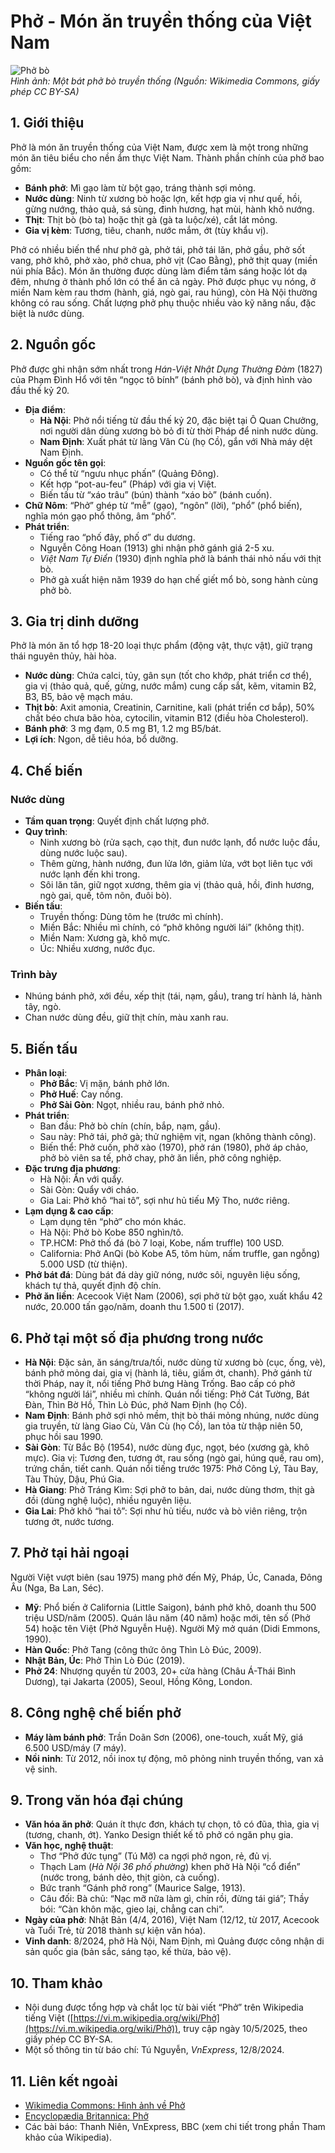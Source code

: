 # Phở - Món ăn truyền thống của Việt Nam

![Phở bò](https://upload.wikimedia.org/wikipedia/commons/5/53/Pho-2008.jpg)  
*Hình ảnh: Một bát phở bò truyền thống (Nguồn: Wikimedia Commons, giấy phép CC BY-SA)*

## 1. Giới thiệu

Phở là món ăn truyền thống của Việt Nam, được xem là một trong những món ăn tiêu biểu cho nền ẩm thực Việt Nam. Thành phần chính của phở bao gồm:  
- **Bánh phở**: Mì gạo làm từ bột gạo, tráng thành sợi mỏng.  
- **Nước dùng**: Ninh từ xương bò hoặc lợn, kết hợp gia vị như quế, hồi, gừng nướng, thảo quả, sá sùng, đinh hương, hạt mùi, hành khô nướng.  
- **Thịt**: Thịt bò (bò ta) hoặc thịt gà (gà ta luộc/xé), cắt lát mỏng.  
- **Gia vị kèm**: Tương, tiêu, chanh, nước mắm, ớt (tùy khẩu vị).  

Phở có nhiều biến thể như phở gà, phở tái, phở tái lăn, phở gầu, phở sốt vang, phở khô, phở xào, phở chua, phở vịt (Cao Bằng), phở thịt quay (miền núi phía Bắc). Món ăn thường được dùng làm điểm tâm sáng hoặc lót dạ đêm, nhưng ở thành phố lớn có thể ăn cả ngày. Phở được phục vụ nóng, ở miền Nam kèm rau thơm (hành, giá, ngò gai, rau húng), còn Hà Nội thường không có rau sống. Chất lượng phở phụ thuộc nhiều vào kỹ năng nấu, đặc biệt là nước dùng.

## 2. Nguồn gốc

Phở được ghi nhận sớm nhất trong *Hán-Việt Nhật Dụng Thường Đàm* (1827) của Phạm Đình Hổ với tên “ngọc tô bính” (bánh phở bò), và định hình vào đầu thế kỷ 20.  
- **Địa điểm**:  
  - **Hà Nội**: Phở nổi tiếng từ đầu thế kỷ 20, đặc biệt tại Ô Quan Chưởng, nơi người dân dùng xương bò bỏ đi từ thời Pháp để ninh nước dùng.  
  - **Nam Định**: Xuất phát từ làng Vân Cù (họ Cồ), gắn với Nhà máy dệt Nam Định.  
- **Nguồn gốc tên gọi**:  
  - Có thể từ “ngưu nhục phấn” (Quảng Đông).  
  - Kết hợp “pot-au-feu” (Pháp) với gia vị Việt.  
  - Biến tấu từ “xáo trâu” (bún) thành “xáo bò” (bánh cuốn).  
- **Chữ Nôm**: “Phở” ghép từ “mễ” (gạo), “ngôn” (lời), “phổ” (phổ biến), nghĩa món gạo phổ thông, âm “phổ”.  
- **Phát triển**:  
  - Tiếng rao “phố đây, phố ơ” du dương.  
  - Nguyễn Công Hoan (1913) ghi nhận phở gánh giá 2-5 xu.  
  - *Việt Nam Tự Điển* (1930) định nghĩa phở là bánh thái nhỏ nấu với thịt bò.  
  - Phở gà xuất hiện năm 1939 do hạn chế giết mổ bò, song hành cùng phở bò.

## 3. Gia trị dinh dưỡng

Phở là món ăn tổ hợp 18-20 loại thực phẩm (động vật, thực vật), giữ trạng thái nguyên thủy, hài hòa.  
- **Nước dùng**: Chứa calci, tủy, gân sụn (tốt cho khớp, phát triển cơ thể), gia vị (thảo quả, quế, gừng, nước mắm) cung cấp sắt, kẽm, vitamin B2, B3, B5, bảo vệ mạch máu.  
- **Thịt bò**: Axit amonia, Creatinin, Carnitine, kali (phát triển cơ bắp), 50% chất béo chưa bão hòa, cytocilin, vitamin B12 (điều hòa Cholesterol).  
- **Bánh phở**: 3 mg đạm, 0.5 mg B1, 1.2 mg B5/bát.  
- **Lợi ích**: Ngon, dễ tiêu hóa, bổ dưỡng.

## 4. Chế biến

### Nước dùng
- **Tầm quan trọng**: Quyết định chất lượng phở.  
- **Quy trình**:  
  - Ninh xương bò (rửa sạch, cạo thịt, đun nước lạnh, đổ nước luộc đầu, dùng nước luộc sau).  
  - Thêm gừng, hành nướng, đun lửa lớn, giảm lửa, vớt bọt liên tục với nước lạnh đến khi trong.  
  - Sôi lăn tăn, giữ ngọt xương, thêm gia vị (thảo quả, hồi, đinh hương, ngò gai, quế, tôm nõn, đuôi bò).  
- **Biến tấu**:  
  - Truyền thống: Dùng tôm he (trước mì chính).  
  - Miền Bắc: Nhiều mì chính, có “phở không người lái” (không thịt).  
  - Miền Nam: Xương gà, khô mực.  
  - Úc: Nhiều xương, nước đục.  

### Trình bày
- Nhúng bánh phở, xới đều, xếp thịt (tái, nạm, gầu), trang trí hành lá, hành tây, ngò.  
- Chan nước dùng đều, giữ thịt chín, màu xanh rau.

## 5. Biến tấu

- **Phân loại**:  
  - **Phở Bắc**: Vị mặn, bánh phở lớn.  
  - **Phở Huế**: Cay nồng.  
  - **Phở Sài Gòn**: Ngọt, nhiều rau, bánh phở nhỏ.  
- **Phát triển**:  
  - Ban đầu: Phở bò chín (chín, bắp, nạm, gầu).  
  - Sau này: Phở tái, phở gà; thử nghiệm vịt, ngan (không thành công).  
  - Biến thể: Phở cuốn, phở xào (1970), phở rán (1980), phở áp chảo, phở bò viên sa tế, phở chay, phở ăn liền, phở công nghiệp.  
- **Đặc trưng địa phương**:  
  - Hà Nội: Ăn với quẩy.  
  - Sài Gòn: Quẩy với cháo.  
  - Gia Lai: Phở khô “hai tô”, sợi như hủ tiếu Mỹ Tho, nước riêng.  
- **Lạm dụng & cao cấp**:  
  - Lạm dụng tên “phở” cho món khác.  
  - Hà Nội: Phở bò Kobe 850 nghìn/tô.  
  - TP.HCM: Phở thố đá (bò 7 loại, Kobe, nấm truffle) 100 USD.  
  - California: Phở AnQi (bò Kobe A5, tôm hùm, nấm truffle, gan ngỗng) 5.000 USD (từ thiện).  
- **Phở bát đá**: Dùng bát đá dày giữ nóng, nước sôi, nguyên liệu sống, khách tự thả, quyết định độ chín.  
- **Phở ăn liền**: Acecook Việt Nam (2006), sợi phở từ bột gạo, xuất khẩu 42 nước, 20.000 tấn gạo/năm, doanh thu 1.500 tỉ (2017).

## 6. Phở tại một số địa phương trong nước

- **Hà Nội**: Đặc sản, ăn sáng/trưa/tối, nước dùng từ xương bò (cục, ống, vè), bánh phở mỏng dai, gia vị (hành lá, tiêu, giấm ớt, chanh). Phở gánh từ thời Pháp, nay ít, nổi tiếng Phở bưng Hàng Trống. Bao cấp có phở “không người lái”, nhiều mì chính. Quán nổi tiếng: Phở Cát Tường, Bát Đàn, Thìn Bờ Hồ, Thìn Lò Đúc, phở Nam Định (họ Cồ).  
- **Nam Định**: Bánh phở sợi nhỏ mềm, thịt bò thái mỏng nhúng, nước dùng gia truyền, từ làng Giao Cù, Vân Cù (họ Cồ), lan tỏa từ thập niên 50, phục hồi sau 1990.  
- **Sài Gòn**: Từ Bắc Bộ (1954), nước dùng đục, ngọt, béo (xương gà, khô mực). Gia vị: Tương đen, tương ớt, rau sống (ngò gai, húng quế, rau om), trứng chần, tiết canh. Quán nổi tiếng trước 1975: Phở Công Lý, Tàu Bay, Tàu Thủy, Dậu, Phú Gia.  
- **Hà Giang**: Phở Tráng Kìm: Sợi phở to bản, dai, nước dùng thơm, thịt gà đồi (dùng nghệ luộc), nhiều nguyên liệu.  
- **Gia Lai**: Phở khô “hai tô”: Sợi như hủ tiếu, nước và bò viên riêng, trộn tương ớt, nước tương.

## 7. Phở tại hải ngoại

Người Việt vượt biên (sau 1975) mang phở đến Mỹ, Pháp, Úc, Canada, Đông Âu (Nga, Ba Lan, Séc).  
- **Mỹ**: Phổ biến ở California (Little Saigon), bánh phở khô, doanh thu 500 triệu USD/năm (2005). Quán lâu năm (40 năm) hoặc mới, tên số (Phở 54) hoặc tên Việt (Phở Nguyễn Huệ). Người Mỹ mở quán (Didi Emmons, 1990).  
- **Hàn Quốc**: Phở Tang (công thức ông Thìn Lò Đúc, 2009).  
- **Nhật Bản, Úc**: Phở Thìn Lò Đúc (2019).  
- **Phở 24**: Nhượng quyền từ 2003, 20+ cửa hàng (Châu Á-Thái Bình Dương), tại Jakarta (2005), Seoul, Hồng Kông, London.

## 8. Công nghệ chế biến phở

- **Máy làm bánh phở**: Trần Doãn Sơn (2006), one-touch, xuất Mỹ, giá 6.500 USD/máy (7 máy).  
- **Nồi ninh**: Từ 2012, nồi inox tự động, mô phỏng ninh truyền thống, van xả vệ sinh.

## 9. Trong văn hóa đại chúng

- **Văn hóa ăn phở**: Quán ít thực đơn, khách tự chọn, tô có đũa, thìa, gia vị (tương, chanh, ớt). Yanko Design thiết kế tô phở có ngăn phụ gia.  
- **Văn học, nghệ thuật**:  
  - Thơ “Phở đức tụng” (Tú Mỡ) ca ngợi phở ngon, rẻ, đủ vị.  
  - Thạch Lam (*Hà Nội 36 phố phường*) khen phở Hà Nội “cổ điển” (nước trong, bánh dẻo, thịt giòn, cà cuống).  
  - Bức tranh “Gánh phở rong” (Maurice Salge, 1913).  
  - Câu đối: Bà chủ: “Nạc mỡ nữa làm gì, chín rồi, đừng tái giá”; Thầy bói: “Càn khôn mặc, gieo lại, chẳng can chi”.  
- **Ngày của phở**: Nhật Bản (4/4, 2016), Việt Nam (12/12, từ 2017, Acecook và Tuổi Trẻ, từ 2018 thành sự kiện văn hóa).  
- **Vinh danh**: 8/2024, phở Hà Nội, Nam Định, mì Quảng được công nhận di sản quốc gia (bản sắc, sáng tạo, kế thừa, bảo vệ).

## 10. Tham khảo

- Nội dung được tổng hợp và chắt lọc từ bài viết “Phở” trên Wikipedia tiếng Việt ([https://vi.m.wikipedia.org/wiki/Phở](https://vi.m.wikipedia.org/wiki/Phở)), truy cập ngày 10/5/2025, theo giấy phép CC BY-SA.  
- Một số thông tin từ báo chí: Tú Nguyễn, *VnExpress*, 12/8/2024.

## 11. Liên kết ngoài

- [Wikimedia Commons: Hình ảnh về Phở](https://commons.wikimedia.org/wiki/Category:Pho)  
- [Encyclopædia Britannica: Phở](https://www.britannica.com/topic/pho-food)  
- Các bài báo: Thanh Niên, VnExpress, BBC (xem chi tiết trong phần Tham khảo của Wikipedia).
